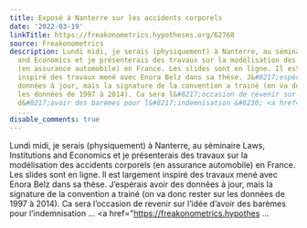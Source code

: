 ```yaml
---
title: Exposé à Nanterre sur les accidents corporels
date: '2022-03-19'
linkTitle: https://freakonometrics.hypotheses.org/62768
source: Freakonometrics
description: Lundi midi, je serais (physiquement) à Nanterre, au séminaire Laws, Institutions
  and Economics et je présenterais des travaux sur la modélisation des accidents corporels
  (en assurance automobile) en France. Les slides sont en ligne. Il est largement
  inspiré des travaux mené avec Enora Belz dans sa thèse. J&#8217;espérais avoir des
  données à jour, mais la signature de la convention a trainé (on va donc rester sur
  les données de 1997 à 2014). Ca sera l&#8217;occasion de revenir sur l&#8217;idée
  d&#8217;avoir des barèmes pour l&#8217;indemnisation &#8230; <a href="https://freakonometrics.hypothes
  ...
disable_comments: true
---
```

Lundi midi, je serais (physiquement) à Nanterre, au séminaire Laws, Institutions and Economics et je présenterais des travaux sur la modélisation des accidents corporels (en assurance automobile) en France. Les slides sont en ligne. Il est largement inspiré des travaux mené avec Enora Belz dans sa thèse. J&#8217;espérais avoir des données à jour, mais la signature de la convention a trainé (on va donc rester sur les données de 1997 à 2014). Ca sera l&#8217;occasion de revenir sur l&#8217;idée d&#8217;avoir des barèmes pour l&#8217;indemnisation &#8230; <a href="https://freakonometrics.hypothes ...